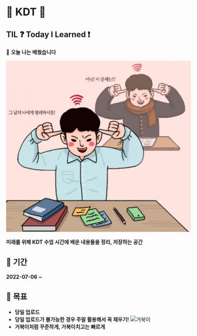 # 👏 KDT 👏
## TIL ❓ **Today I Learned** ❗
📝 **오늘 나는 배웠습니다**

![공부](README.assets/공부.PNG)

**미래를 위해 KDT 수업 시간에 배운 내용들을 정리, 저장하는 공간**





## 📅 기간

**2022-07-06 ~** 



## 🚩 목표

- **당일 업로드**
- **당일 업로드가 불가능한 경우 주말 활용해서 꼭 채우기!**
 ![거북이](README.assets/거북이.gif)
- **거북이처럼 꾸준하게, 거북이치고는 빠르게**


